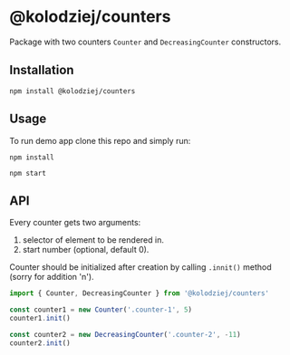 # @kolodziej/counters

Package with two counters `Counter` and `DecreasingCounter` constructors.

## Installation

```
npm install @kolodziej/counters
```

## Usage

To run demo app clone this repo and simply run:

```
npm install
```

```
npm start
```

## API

Every counter gets two arguments:

 1. selector of element to be rendered in.
 2. start number (optional, default 0).

Counter should be initialized after creation by calling `.innit()` method (sorry for addition 'n').

```javascript
import { Counter, DecreasingCounter } from '@kolodziej/counters'

const counter1 = new Counter('.counter-1', 5)
counter1.init()

const counter2 = new DecreasingCounter('.counter-2', -11)
counter2.init()
```